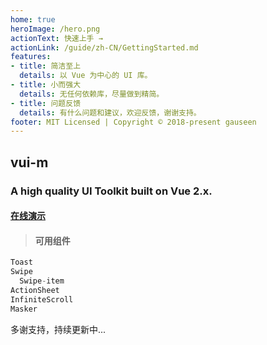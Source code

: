 ```yaml
---
home: true
heroImage: /hero.png
actionText: 快速上手 →
actionLink: /guide/zh-CN/GettingStarted.md
features:
- title: 简洁至上
  details: 以 Vue 为中心的 UI 库。
- title: 小而强大
  details: 无任何依赖库，尽量做到精简。
- title: 问题反馈
  details: 有什么问题和建议，欢迎反馈，谢谢支持。
footer: MIT Licensed | Copyright © 2018-present gauseen
---
```


## vui-m

### A high quality UI Toolkit built on Vue 2.x.

#### [在线演示](https://gauseen.github.io/vui-m/#/home)

>#### 可用组件
```javascript
Toast
Swipe
  Swipe-item
ActionSheet
InfiniteScroll
Masker
```
多谢支持，持续更新中...
